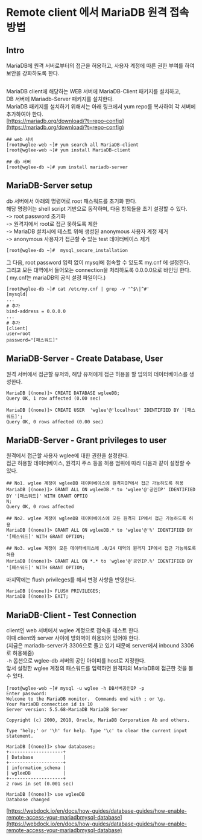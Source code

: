 # Remote client 에서 MariaDB 원격 접속 방법

## Intro

MariaDB에 원격 서버로부터의 접근을 허용하고, 사용자 계정에 따른 권한 부여를 하여 보안을 강화하도록 한다.

<figure><img src="https://blog.kakaocdn.net/dn/bPYwH9/btrLr1Nqu6X/lcrz8VVdKFX0wXlKBS86ak/img.png" alt=""><figcaption></figcaption></figure>

MariaDB client에 해당하는 WEB 서버에 MariaDB-Client 패키지를 설치하고,\
DB 서버에 Mariadb-Server 패키지를 설치한다.\
MariaDB 패키지를 설치하기 위해서는 아래 링크에서 yum repo를 복사하여 각 서버에 추가하여야 한다.\
[https://mariadb.org/download/?t=repo-config](https://mariadb.org/download/?t=repo-config)

```
## web 서버
[root@wglee-web ~]# yum search all MariaDB-client
[root@wglee-web ~]# yum install MariaDB-client

## db 서버
[root@wglee-db ~]# yum install mariadb-server
```



## MariaDB-Server setup

db 서버에서 아래의 명령어로 root 패스워드를 초기화 한다.\
해당 명령어는 shell script 기반으로 동작하며, 다음 항목들을 초기 설정할 수 있다.\
\-> root password 초기화\
\-> 원격지에서 root로 접근 못하도록 제한\
\-> MariaDB 설치시에 테스트 위해 생성된 anonymous 사용자 계정 제거\
\-> anonymous 사용자가 접근할 수 있는 test 데이터베이스 제거

```
[root@wglee-db ~]#  mysql_secure_installation
```

그 다음, root password 입력 없이 mysql에 접속할 수 있도록 my.cnf 에 설정한다.\
그리고 모든 대역에서 들어오는 connection을 처리하도록 0.0.0.0으로 바인딩 한다.\
( my.cnf는 mariaDB의 공식 설정 파일이다.)

```
[root@wglee-db ~]# cat /etc/my.cnf | grep -v '^$\|^#'
[mysqld]
...
# 추가
bind-address = 0.0.0.0
...
# 추가
[client]
user=root
password="[패스워드]"
```



## MariaDB-Server - Create Database, User

원격 서버에서 접근할 유저와, 해당 유저에게 접근 허용을 할 임의의 데이터베이스를 생성한다.

```
MariaDB [(none)]> CREATE DATABASE wgleeDB;
Query OK, 1 row affected (0.00 sec)

MariaDB [(none)]> CREATE USER  'wglee'@'localhost' IDENTIFIED BY '[패스워드]';
Query OK, 0 rows affected (0.00 sec)
```



## MariaDB-Server - Grant privileges to user

원격에서 접근할 사용자 wglee에 대한 권한을 설정한다.\
접근 허용할 데이터베이스, 원격지 주소 등을 허용 범위에 따라 다음과 같이 설정할 수 있다.

```
## No1. wglee 계정이 wgleeDB 데이터베이스에 원격지IP에서 접근 가능하도록 허용
MariaDB [(none)]> GRANT ALL ON wgleeDB.* to 'wglee'@'공인IP' IDENTIFIED BY '[패스워드]' WITH GRANT OPTIO
N;
Query OK, 0 rows affected 

## No2. wglee 계정이 wgleeDB 데이터베이스에 모든 원격지 IP에서 접근 가능하도록 허용
MariaDB [(none)]> GRANT ALL ON wgleeDB.* to 'wglee'@'%' IDENTIFIED BY '[패스워드]' WITH GRANT OPTION;

## No3. wglee 계정이 모든 데이터베이스에 .0/24 대역의 원격지 IP에서 접근 가능하도록 허용
MariaDB [(none)]> GRANT ALL ON *.* to 'wglee'@'공인IP.%' IDENTIFIED BY '[패스워드]' WITH GRANT OPTION;
```

마지막에는 flush privileges를 해서 변경 사항을 반영한다.

```
MariaDB [(none)]> FLUSH PRIVILEGES;
MariaDB [(none)]> EXIT;
```



## MariaDB-Client - Test Connection

client인 web 서버에서 wglee 계정으로 접속을 테스트 한다.\
이때 client와 server 사이에 방화벽이 허용되어 있어야 한다.\
(지금은 mariadb-server가 3306으로 돌고 있기 때문에 server에서 inbound 3306 로 허용해줌)\
`-h` 옵션으로 wglee-db 서버의 공인 아이피를 host로 지정한다.\
앞서 설정한 wglee 계정의 패스워드를 입력하면 원격지의 MariaDB에 접근한 것을 볼 수 있다.

```
[root@wglee-web ~]# mysql -u wglee -h DB서버공인IP -p
Enter password:
Welcome to the MariaDB monitor.  Commands end with ; or \g.
Your MariaDB connection id is 10
Server version: 5.5.68-MariaDB MariaDB Server

Copyright (c) 2000, 2018, Oracle, MariaDB Corporation Ab and others.

Type 'help;' or '\h' for help. Type '\c' to clear the current input statement.

MariaDB [(none)]> show databases;
+--------------------+
| Database           |
+--------------------+
| information_schema |
| wgleeDB            |
+--------------------+
2 rows in set (0.001 sec)

MariaDB [(none)]> use wgleeDB
Database changed
```

[https://webdock.io/en/docs/how-guides/database-guides/how-enable-remote-access-your-mariadbmysql-database](https://webdock.io/en/docs/how-guides/database-guides/how-enable-remote-access-your-mariadbmysql-database)
